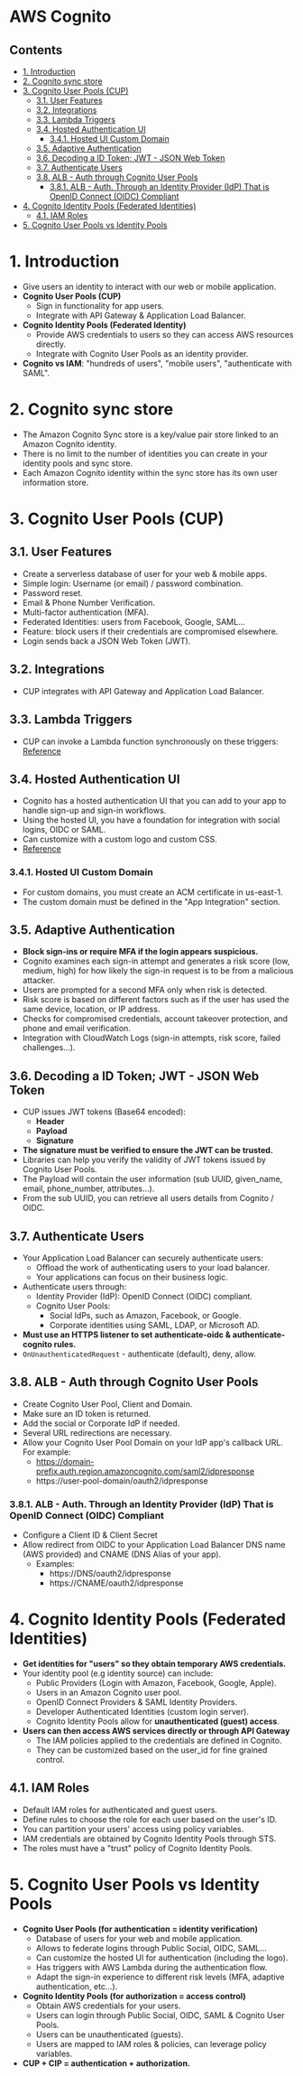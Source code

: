 # AWS Cognito <!-- omit in toc -->

## Contents <!-- omit in toc -->

- [1. Introduction](#1-introduction)
- [2. Cognito sync store](#2-cognito-sync-store)
- [3. Cognito User Pools (CUP)](#3-cognito-user-pools-cup)
  - [3.1. User Features](#31-user-features)
  - [3.2. Integrations](#32-integrations)
  - [3.3. Lambda Triggers](#33-lambda-triggers)
  - [3.4. Hosted Authentication UI](#34-hosted-authentication-ui)
    - [3.4.1. Hosted UI Custom Domain](#341-hosted-ui-custom-domain)
  - [3.5. Adaptive Authentication](#35-adaptive-authentication)
  - [3.6. Decoding a ID Token; JWT - JSON Web Token](#36-decoding-a-id-token-jwt---json-web-token)
  - [3.7. Authenticate Users](#37-authenticate-users)
  - [3.8. ALB - Auth through Cognito User Pools](#38-alb---auth-through-cognito-user-pools)
    - [3.8.1. ALB - Auth. Through an Identity Provider (IdP) That is OpenID Connect (OIDC) Compliant](#381-alb---auth-through-an-identity-provider-idp-that-is-openid-connect-oidc-compliant)
- [4. Cognito Identity Pools (Federated Identities)](#4-cognito-identity-pools-federated-identities)
  - [4.1. IAM Roles](#41-iam-roles)
- [5. Cognito User Pools vs Identity Pools](#5-cognito-user-pools-vs-identity-pools)

# 1. Introduction

- Give users an identity to interact with our web or mobile application.
- **Cognito User Pools (CUP)**
  - Sign in functionality for app users.
  - Integrate with API Gateway & Application Load Balancer.
- **Cognito Identity Pools (Federated Identity)**
  - Provide AWS credentials to users so they can access AWS resources directly.
  - Integrate with Cognito User Pools as an identity provider.
- **Cognito vs IAM**: "hundreds of users", "mobile users", "authenticate with SAML".

# 2. Cognito sync store

- The Amazon Cognito Sync store is a key/value pair store linked to an Amazon Cognito identity.
- There is no limit to the number of identities you can create in your identity pools and sync store.
- Each Amazon Cognito identity within the sync store has its own user information store.

# 3. Cognito User Pools (CUP)

## 3.1. User Features

- Create a serverless database of user for your web & mobile apps.
- Simple login: Username (or email) / password combination.
- Password reset.
- Email & Phone Number Verification.
- Multi-factor authentication (MFA).
- Federated Identities: users from Facebook, Google, SAML...
- Feature: block users if their credentials are compromised elsewhere.
- Login sends back a JSON Web Token (JWT).

## 3.2. Integrations

- CUP integrates with API Gateway and Application Load Balancer.

## 3.3. Lambda Triggers

- CUP can invoke a Lambda function synchronously on these triggers: [Reference](https://docs.aws.amazon.com/cognito/latest/developerguide/cognito-user-identity-pools-working-with-aws-lambda-triggers.html)

## 3.4. Hosted Authentication UI

- Cognito has a hosted authentication UI that you can add to your app to handle sign-up and sign-in workflows.
- Using the hosted UI, you have a foundation for integration with social logins, OIDC or SAML.
- Can customize with a custom logo and custom CSS.
- [Reference](https://aws.amazon.com/blogs/aws/launch-amazon-cognito-user-pools-general-availability-app-integration-and-federation/)

### 3.4.1. Hosted UI Custom Domain

- For custom domains, you must create an ACM certificate in us-east-1.
- The custom domain must be defined in the "App Integration" section.

## 3.5. Adaptive Authentication

- **Block sign-ins or require MFA if the login appears suspicious.**
- Cognito examines each sign-in attempt and generates a risk score (low, medium, high) for how likely the sign-in request is to be from a malicious attacker.
- Users are prompted for a second MFA only when risk is detected.
- Risk score is based on different factors such as if the user has used the same device, location, or IP address.
- Checks for compromised credentials, account takeover protection, and phone and email verification.
- Integration with CloudWatch Logs (sign-in attempts, risk score, failed challenges...).

## 3.6. Decoding a ID Token; JWT - JSON Web Token

- CUP issues JWT tokens (Base64 encoded):
  - **Header**
  - **Payload**
  - **Signature**
- **The signature must be verified to ensure the JWT can be trusted.**
- Libraries can help you verify the validity of JWT tokens issued by Cognito User Pools.
- The Payload will contain the user information (sub UUID, given_name, email, phone_number, attributes...).
- From the sub UUID, you can retrieve all users details from Cognito / OIDC.

## 3.7. Authenticate Users

- Your Application Load Balancer can securely authenticate users:
  - Offload the work of authenticating users to your load balancer.
  - Your applications can focus on their business logic.
- Authenticate users through:
  - Identity Provider (IdP): OpenID Connect (OIDC) compliant.
  - Cognito User Pools:
    - Social IdPs, such as Amazon, Facebook, or Google.
    - Corporate identities using SAML, LDAP, or Microsoft AD.
- **Must use an HTTPS listener to set authenticate-oidc & authenticate-cognito rules.**
- `OnUnauthenticatedRequest` - authenticate (default), deny, allow.

## 3.8. ALB - Auth through Cognito User Pools

- Create Cognito User Pool, Client and Domain.
- Make sure an ID token is returned.
- Add the social or Corporate IdP if needed.
- Several URL redirections are necessary.
- Allow your Cognito User Pool Domain on your IdP app's callback URL. For example:
  - https://domain-prefix.auth.region.amazoncognito.com/saml2/idpresponse
  - https://user-pool-domain/oauth2/idpresponse

### 3.8.1. ALB - Auth. Through an Identity Provider (IdP) That is OpenID Connect (OIDC) Compliant

- Configure a Client ID & Client Secret
- Allow redirect from OIDC to your Application Load Balancer DNS name (AWS provided) and CNAME (DNS Alias of your app).
  - Examples:
    - https://DNS/oauth2/idpresponse
    - https://CNAME/oauth2/idpresponse

# 4. Cognito Identity Pools (Federated Identities)

- **Get identities for "users" so they obtain temporary AWS credentials.**
- Your identity pool (e.g identity source) can include:
  - Public Providers (Login with Amazon, Facebook, Google, Apple).
  - Users in an Amazon Cognito user pool.
  - OpenID Connect Providers & SAML Identity Providers.
  - Developer Authenticated Identities (custom login server).
  - Cognito Identity Pools allow for **unauthenticated (guest) access**.
- **Users can then access AWS services directly or through API Gateway**
  - The IAM policies applied to the credentials are defined in Cognito.
  - They can be customized based on the user_id for fine grained control.

## 4.1. IAM Roles

- Default IAM roles for authenticated and guest users.
- Define rules to choose the role for each user based on the user's ID.
- You can partition your users' access using policy variables.
- IAM credentials are obtained by Cognito Identity Pools through STS.
- The roles must have a "trust" policy of Cognito Identity Pools.

# 5. Cognito User Pools vs Identity Pools

- **Cognito User Pools (for authentication = identity verification)**
  - Database of users for your web and mobile application.
  - Allows to federate logins through Public Social, OIDC, SAML...
  - Can customize the hosted UI for authentication (including the logo).
  - Has triggers with AWS Lambda during the authentication flow.
  - Adapt the sign-in experience to different risk levels (MFA, adaptive authentication, etc...).
- **Cognito Identity Pools (for authorization = access control)**
  - Obtain AWS credentials for your users.
  - Users can login through Public Social, OIDC, SAML & Cognito User Pools.
  - Users can be unauthenticated (guests).
  - Users are mapped to IAM roles & policies, can leverage policy variables.
- **CUP + CIP = authentication + authorization.**
